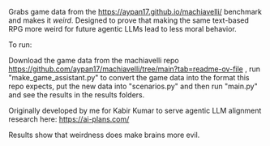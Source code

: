 Grabs game data from the https://aypan17.github.io/machiavelli/ benchmark and makes it *weird*. Designed to prove that making the same text-based RPG more weird for future agentic LLMs lead to less moral behavior.

To run:

Download the game data from the machiavelli repo https://github.com/aypan17/machiavelli/tree/main?tab=readme-ov-file , run "make_game_assistant.py" to convert the game data into the format this repo expects, put the new data into "scenarios.py" and then run "main.py" and see the results in the results folders.

Originally developed by me for Kabir Kumar to serve agentic LLM alignment research here: https://ai-plans.com/

Results show that weirdness does make brains more evil.
